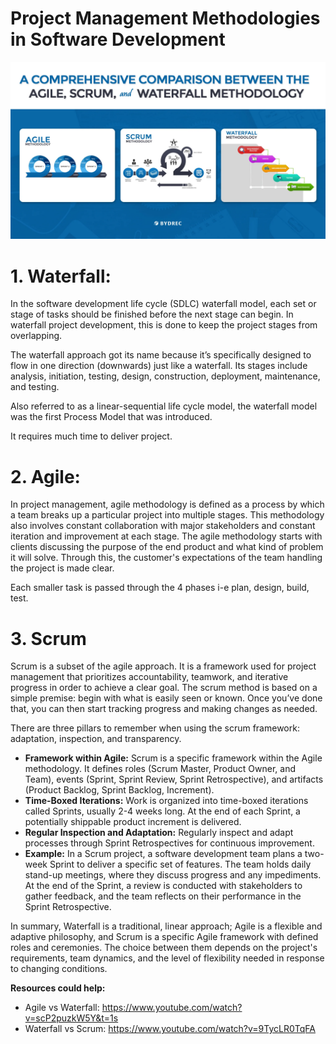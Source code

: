 # **Project Management Methodologies in Software Development**

![Alt Text](https://raw.githubusercontent.com/Mobeen-01/Devops-Images/master/project-types.webp)

# 1. Waterfall:
In the software development life cycle (SDLC) waterfall model, each set or stage of tasks should be finished before the next stage can begin. In waterfall project development, this is done to keep the project stages from overlapping.

  The waterfall approach got its name because it’s specifically designed to flow in one direction (downwards) just like a waterfall.  Its stages include analysis, initiation, testing, design, construction, deployment, maintenance, and testing.

 Also referred to as a linear-sequential life cycle model, the waterfall model was the first Process Model that was introduced. 
 
It requires much time to deliver project.
 
# 2. Agile:

In project management, agile methodology is defined as a process by which a team breaks up a particular project into multiple stages. This methodology also involves constant collaboration with major stakeholders and constant iteration and improvement at each stage. The agile methodology starts with clients discussing the purpose of the end product and what kind of problem it will solve. Through this, the customer's expectations of the team handling the project is made clear.

Each smaller task is passed through the 4 phases i-e plan, design, build, test.

# 3. Scrum
Scrum is a subset of the agile approach. It is a framework used for project management that prioritizes accountability, teamwork, and iterative progress in order to achieve a clear goal. The scrum method is based on a simple premise: begin with what is easily seen or known. Once you’ve done that, you can then start tracking progress and making changes as needed.

There are three pillars to remember when using the scrum framework: adaptation, inspection, and transparency.


  - **Framework within Agile:** Scrum is a specific framework within the Agile methodology. It defines roles (Scrum Master, Product Owner, and Team), events (Sprint, Sprint Review, Sprint Retrospective), and artifacts (Product Backlog, Sprint Backlog, Increment).
  - **Time-Boxed Iterations:** Work is organized into time-boxed iterations called Sprints, usually 2-4 weeks long. At the end of each Sprint, a potentially shippable product increment is delivered.
  - **Regular Inspection and Adaptation:** Regularly inspect and adapt processes through Sprint Retrospectives for continuous improvement.
  - **Example:** In a Scrum project, a software development team plans a two-week Sprint to deliver a specific set of features. The team holds daily stand-up meetings, where they discuss progress and any impediments. At the end of the Sprint, a review is conducted with stakeholders to gather feedback, and the team reflects on their performance in the Sprint Retrospective.

In summary, Waterfall is a traditional, linear approach; Agile is a flexible and adaptive philosophy, and Scrum is a specific Agile framework with defined roles and ceremonies. The choice between them depends on the project's requirements, team dynamics, and the level of flexibility needed in response to changing conditions.

**Resources could help:**

- Agile vs Waterfall: https://www.youtube.com/watch?v=scP2puzkW5Y&t=1s
- Waterfall vs Scrum: https://www.youtube.com/watch?v=9TycLR0TqFA
